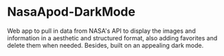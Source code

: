 # NasaApod-DarkMode

Web app to pull in data from NASA's API to display the images and information in a aesthetic and structured format, also adding favorites and delete them when needed. Besides, built on an appealing dark mode.
